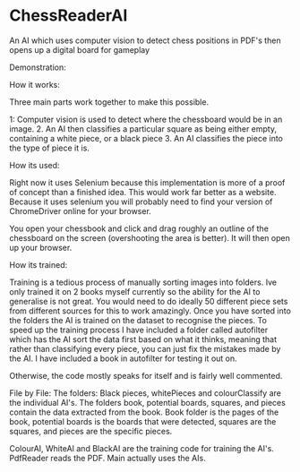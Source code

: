 # ChessReaderAI
An AI which uses computer vision to detect chess positions in PDF's then opens up a digital board for gameplay

Demonstration:


How it works:

Three main parts work together to make this possible.

1: Computer vision is used to detect where the chessboard would be in an image.
2. An AI then classifies a particular square as being either empty, containing a white piece, or a black piece
3. An AI classifies the piece into the type of piece it is.

How its used:

Right now it uses Selenium because this implementation is more of a proof of concept than a finished idea. This would work far better as a website. Because it uses selenium you will probably need to find your version of ChromeDriver online for your browser.

You open your chessbook and click and drag roughly an outline of the chessboard on the screen (overshooting the area is better). It will then open up your browser.

How its trained:

Training is a tedious process of manually sorting images into folders. Ive only trained it on 2 books myself currently so the ability for the AI to generalise is not great. You would need to do ideally 50 different piece sets from different sources for this to work amazingly. Once you have sorted into the folders the AI is trained on the dataset to recognise the pieces. To speed up the training process I have included a folder called autofilter which has the AI sort the data first based on what it thinks, meaning that rather than classifying every piece, you can just fix the mistakes made by the AI. I have included a book in autofilter for testing it out on. 

Otherwise, the code mostly speaks for itself and is fairly well commented. 

File by File:
The folders: Black pieces, whitePieces and colourClassify are the individual AI's. The folders book, potential boards, squares, and pieces contain the data extracted from the book. Book folder is the pages of the book, potential boards is the boards that were detected, squares are the squares, and pieces are the specific pieces.

ColourAI, WhiteAI and BlackAI are the training code for training the AI's. PdfReader reads the PDF. Main actually uses the AIs. 
